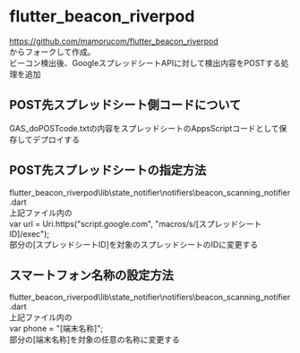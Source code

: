 # flutter_beacon_riverpod

https://github.com/mamorucom/flutter_beacon_riverpod  
からフォークして作成。  
ビーコン検出後、GoogleスプレッドシートAPIに対して検出内容をPOSTする処理を追加  

## POST先スプレッドシート側コードについて
GAS_doPOSTcode.txtの内容をスプレッドシートのAppsScriptコードとして保存してデプロイする  

## POST先スプレッドシートの指定方法
flutter_beacon_riverpod\lib\state_notifier\notifiers\beacon_scanning_notifier.dart  
上記ファイル内の  
var url = Uri.https("script.google.com", "macros/s/[スプレッドシートID]/exec");  
部分の[スプレッドシートID]を対象のスプレッドシートのIDに変更する  

## スマートフォン名称の設定方法
flutter_beacon_riverpod\lib\state_notifier\notifiers\beacon_scanning_notifier.dart  
上記ファイル内の  
var phone = "[端末名称]";  
部分の[端末名称]を対象の任意の名称に変更する  